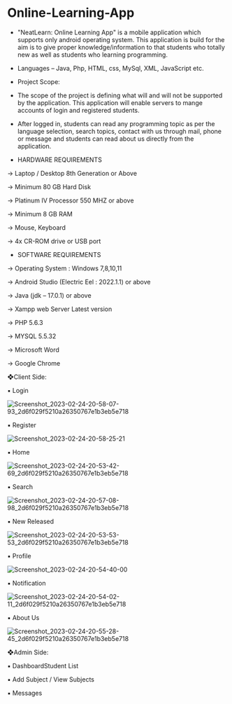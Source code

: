# Online-Learning-App

* "NeatLearn: Online Learning App" is a mobile application which supports 
only android operating system. This application is build for the aim is to give 
proper knowledge/information to that students who totally new as well as 
students who learning programming.

*  Languages – Java, Php, HTML, css, MySql, XML, JavaScript etc.

* Project Scope: 
* The scope of the project is defining what will and will not be supported by the application. This application will enable servers to mange accounts of login and registered students.
* After logged in, students can read any programming topic as per the language selection, search topics, contact with us through mail, phone or message and students can read about us directly from the application.

* HARDWARE REQUIREMENTS

 -> Laptop / Desktop 8th Generation or Above
 
 -> Minimum 80 GB Hard Disk
 
 -> Platinum IV Processor 550 MHZ or above
 
 -> Minimum 8 GB RAM
 
 -> Mouse, Keyboard
 
 -> 4x CR-ROM drive or USB port
 
*  SOFTWARE REQUIREMENTS
 
 -> Operating System : Windows 7,8,10,11
 
 -> Android Studio (Electric Eel : 2022.1.1) or above
 
 -> Java (jdk – 17.0.1) or above
 
 -> Xampp web Server Latest version
 
 -> PHP 5.6.3
 
 -> MYSQL 5.5.32
 
 -> Microsoft Word
 
 -> Google Chrome
 
 
 ❖Client Side:

▪ Login

![Screenshot_2023-02-24-20-58-07-93_2d6f029f5210a26350767e1b3eb5e718](https://user-images.githubusercontent.com/118722790/227844223-10f48e2c-6be5-4755-845d-1bd7eec1c619.jpg)

▪ Register

![Screenshot_2023-02-24-20-58-25-21](https://user-images.githubusercontent.com/118722790/227844282-b03b6df3-c0b9-4093-a37e-66522ff826c1.jpg)

▪ Home

![Screenshot_2023-02-24-20-53-42-69_2d6f029f5210a26350767e1b3eb5e718](https://user-images.githubusercontent.com/118722790/227843423-7d38dd24-f537-4464-861b-e3b78485d3a0.jpg)

▪ Search

![Screenshot_2023-02-24-20-57-08-98_2d6f029f5210a26350767e1b3eb5e718](https://user-images.githubusercontent.com/118722790/227844042-30d20c07-8f70-4f93-abf5-457ee497db9f.jpg)

▪ New Released

![Screenshot_2023-02-24-20-53-53-53_2d6f029f5210a26350767e1b3eb5e718](https://user-images.githubusercontent.com/118722790/227843489-dd211c70-d7fd-4856-bc2e-cb9a969df47b.jpg)

▪ Profile

![Screenshot_2023-02-24-20-54-40-00](https://user-images.githubusercontent.com/118722790/227843651-90148280-3944-4f1e-b6cc-b9e0e3367140.jpg)


▪ Notification

![Screenshot_2023-02-24-20-54-02-11_2d6f029f5210a26350767e1b3eb5e718](https://user-images.githubusercontent.com/118722790/227843532-9adea154-49c2-468f-9640-24234888bf25.jpg)

▪ About Us

![Screenshot_2023-02-24-20-55-28-45_2d6f029f5210a26350767e1b3eb5e718](https://user-images.githubusercontent.com/118722790/227843840-462f3cc6-1109-4a5c-bf4d-b54921555aa4.jpg)

❖Admin Side:

▪ DashboardStudent List



▪ Add Subject / View Subjects



▪ Messages


